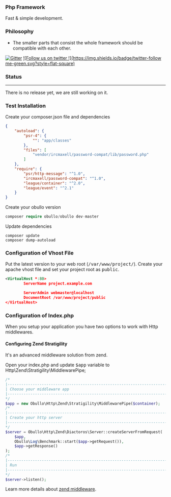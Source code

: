 
### Php Framework

Fast & simple development.

### Philosophy

* The smaller parts that consist the whole framework should be compatible with each other.

[![Gitter](https://badges.gitter.im/Join%20Chat.svg)](https://gitter.im/obullo/framework?utm_source=badge&utm_medium=badge&utm_campaign=pr-badge&utm_content=badge) [![Follow us on twitter !](https://img.shields.io/badge/twitter-follow me-green.svg?style=flat-square)](http://twitter.com/obullo)

### Status

----

There is no release yet, we are still working on it.

### Test Installation

Create your composer.json file and dependencies

```json
{
    "autoload": {
        "psr-4": {
            "": "app/classes"
        },
        "files": [
            "vendor/ircmaxell/password-compat/lib/password.php"
        ]
    },
    "require": {
        "psr/http-message": "^1.0",
        "ircmaxell/password-compat": "^1.0",
        "league/container": "^2.0",
        "league/event": "^2.1"
    }
}
```

Create your obullo version

```php
composer require obullo/obullo dev-master
```

Update dependencies

```
composer update
composer dump-autoload
```

### Configuration of Vhost File

Put the latest version to your web root (<kbd>/var/www/project/</kbd>). Create your apache vhost file and set your project root as <kbd>public</kbd>.

```xml
<VirtualHost *:80>
        ServerName project.example.com

        ServerAdmin webmaster@localhost
        DocumentRoot /var/www/project/public
</VirtualHost>
```

### Configuration of Index.php

When you setup your application you have two options to work with Http middlewares.

#### Configuring Zend Stratigility

It's an advanced middleware solution from zend.

Open your index.php and update <kbd>$app</kbd> variable to Http\Zend\Stratigility\MiddlewarePipe;

```php
/*
|--------------------------------------------------------------------------
| Choose your middleware app
|--------------------------------------------------------------------------
*/
$app = new Obullo\Http\Zend\Stratigility\MiddlewarePipe($container);
/*
|--------------------------------------------------------------------------
| Create your http server
|--------------------------------------------------------------------------
*/
$server = Obullo\Http\Zend\Diactoros\Server::createServerFromRequest(
    $app,
    Obullo\Log\Benchmark::start($app->getRequest()),
    $app->getResponse()
);
/*
|--------------------------------------------------------------------------
| Run
|--------------------------------------------------------------------------
*/
$server->listen();
```

Learn more details about <a href="https://github.com/zendframework/zend-stratigility" target="_blank">zend middleware</a>.
